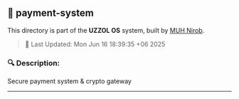 ## 📁 payment-system

This directory is part of the **UZZOL OS** system, built by [MUH Nirob](mailto:uzzolhassan38@gmail.com).

> 📅 Last Updated: Mon Jun 16 18:39:35 +06 2025

### 🔍 Description:
Secure payment system & crypto gateway

---

